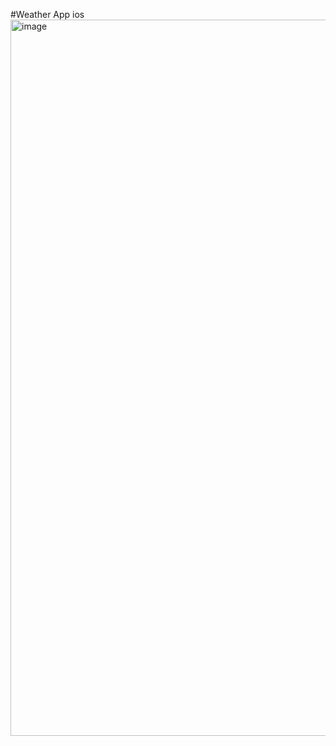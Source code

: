#Weather App ios 
<img width="1146" alt="image" src="https://github.com/karun02525/Weather-IOS/assets/36824081/71fbb549-fb16-4265-8b5c-fcaf5fece458">
